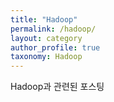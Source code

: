 ```yaml
---
title: "Hadoop"
permalink: /hadoop/
layout: category
author_profile: true
taxonomy: Hadoop
---
```


Hadoop과 관련된 포스팅